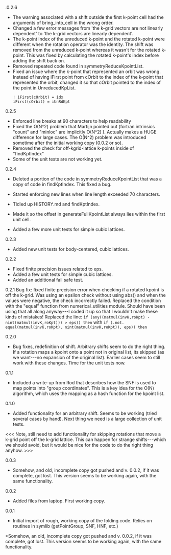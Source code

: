 .0.2.6
* The warning associated with a shift outside the first k-point cell had
  the arguments of bring_into_cell in the wrong order.
* Changed a few error messages from 'the k-grid vectors are not linearly
  dependent' to 'the k-grid vectors are linearly dependent'.
* The k-point index of the unreduced k-point and the rotated k-point were
  different when the rotation operator was the identity. The shift was
  removed from the unreduced k-point whereas it wasn't for the rotated
  k-point. This was fixed by calculating the rotated k-point's index
  before adding the shift back on.
* Removed repeated code found in symmetryReduceKpointList.
* Fixed an issue where the k-point that represented an orbit was wrong. Instead
  of having iFirst point from cOrbit to the index of the k-point that represented
  the orbit, changed it so that cOrbit pointed to the index of the point in
  UnreducedKpList.
  ```
  ! iFirst(cOrbit) = idx
  iFirst(cOrbit) = iUnRdKpt
  ```
  
0.2.5
* Enforced line breaks at 90 characters to help readability
* Fixed the O(N^2) problem that Martijn pointed out (fortran intrinsics
"count" and "minloc" are implicitly O(N^2) ). Actually makes a HUGE difference
for large cases. The O(N^2) problem was introduced sometime after the initial working
copy (0.0.2 or so).
* Removed the check for off-kgrid-lattice k-points inside of "findKptIndex"
* Some of the unit tests are not working yet.

0.2.4
* Deleted a portion of the code in symmetryReduceKpointList that
 was a copy of code in findKptIndex. This fixed a bug.
* Started enforcing new lines when line length exceeded 70
 characters.
* Tidied up HISTORY.md and findKptIndex.
* Made it so the offset in generateFullKpointList always lies
 within the first unit cell.
 
* Added a few more unit tests for simple cubic lattices.

0.2.3 
* Added new unit tests for body-centered, cubic lattices.

0.2.2
* Fixed finite precision issues related to eps.
* Added a few unit tests for simple cubic lattices.
* Added an additional fail safe test.

0.2.1 Bug fix: fixed finite precision error when checking if a rotated
 kpoint is off the k-grid. Was using an epsilon check without
 using abs() and when the values were negative, the check
 incorrectly failed. Replaced the condition with the "equal"
 function from numerical_utilities module. Should have been
 using that all along anyway---I coded it up so that I wouldn't
 make these kinds of mistakes!
 Replaced the line:
 ```if (any((matmul(invK,roKpt) - nint(matmul(invK,roKpt))) > eps)) then```
 with
 ```if (.not. equal(matmul(invK,roKpt), nint(matmul(invK,roKpt)), eps)) then```
      
0.2.0
* Bug fixes, redefinition of shift. Arbitrary shifts seem to do
 the right thing. If a rotation maps a kpoint onto a point not
 in original list, its skipped (as we want---no expansion of
 the original list). Earlier cases seem to still work with
 these changes. Time for the unit tests now. 

0.1.1
* Included a write-up from Rod that describes how the SNF is used to
 map points into "group coordinates". This is a key idea for the
 O(N) algorithm, which uses the mapping as a hash function for
 the kpoint list.

0.1.0
* Added functionality for an arbitrary shift. Seems to be working
 (tried several cases by hand). Next thing we need is a large
 collection of unit tests.

<<< Note, still need to add functionality for skipping rotations that
move a k-grid point off the k-grid lattice. This can happen for
strange shifts---which we should avoid, but it would be nice for the
code to do the right thing anyhow. >>> 

0.0.3

* Somehow, and old, incomplete copy got pushed and v. 0.0.2, if it was
  complete, got lost. This version seems to be working again,
  with the same functionality.

0.0.2
* Added files from laptop. First working copy.

0.0.1
* Initial import of rough, working copy of the folding code. Relies
  on routines in symlib (getPointGroup, SNF, HNF, etc.)

*Somehow, an old, incomplete copy got pushed and v. 0.0.2, if it was
 complete, got lost. This version seems to be working again,
 with the same functionality.